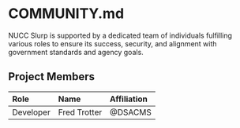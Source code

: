 # COMMUNITY.md

NUCC Slurp is supported by a dedicated team of individuals fulfilling various roles to ensure its success, security, and alignment with government standards and agency goals.

## Project Members

<!-- TODO: Who are the points of contact in your project who are responsible/accountable for the project? This can often be an engineering or design manager or leader, who may or may not be the primary maintainers of the project.

Roles to include, but not limited to: Project Owner, Technical Lead, Developers/Contributors, Community Manager, Security Team, Policy Advisor, Contracting Officer's Representative, Compliance Officer, Procurement Officer -->

| Role   | Name    | Affiliation    |
| :----- | :------ | :------------- |
| Developer | Fred Trotter | @DSACMS |

